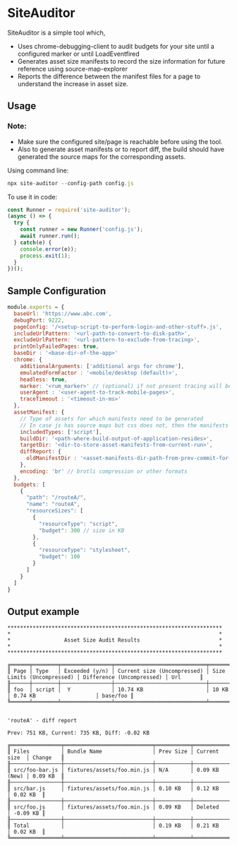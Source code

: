 # SiteAuditor

SiteAuditor is a simple tool which,
  * Uses chrome-debugging-client to audit budgets for your site until a configured marker or until LoadEventfired
  * Generates asset size manifests to record the size information for future reference using source-map-explorer
  * Reports the difference between the manifest files for a page to understand the increase in asset size.

## Usage

### Note:
 * Make sure the configured site/page is reachable before using the tool.
 * Also to generate asset manifests or to report diff, the build should have generated the source maps for the corresponding assets.

Using command line:

```js
npx site-auditor --config-path config.js
```

To use it in code:

```js
const Runner = require('site-auditor');
(async () => {
  try {
    const runner = new Runner('config.js');
    await runner.run();
  } catch(e) {
    console.error(e));
    process.exit(1);
  }
})();
```

## Sample Configuration

```js
module.exports = {
  baseUrl: 'https://www.abc.com',
  debugPort: 9222,
  pageConfig: '/<setup-script-to-perform-login-and-other-stuff>.js',
  includeUrlPattern: '<url-path-to-convert-to-disk-path>',
  excludeUrlPattern: '<url-pattern-to-exclude-from-tracing>',
  printOnlyFailedPages: true,
  baseDir : '<base-dir-of-the-app>'
  chrome: {
    additionalArguments: ['additional args for chrome'],
    emulatedFormFactor : '<mobile/desktop (default)>',
    headless: true,
    marker: '<rum_marker>' // (optional) if not present tracing will be done until LoadEventFired
    userAgent : '<user-agent-to-track-mobile-pages>',
    traceTimeout : '<timeout-in-ms>'
  },
  assetManifest: {
    // Type of assets for which manifests need to be generated
    // In case js has source maps but css does not, then the manifests can be generated only for scripts
    includedTypes: ['script'],
    buildDir: '<path-where-build-output-of-application-resides>',
    targetDir: '<dir-to-store-asset-manifests-from-current-run>',
    diffReport: {
      oldManifestDir : '<asset-manifests-dir-path-from-prev-commit-for-comparison>'
    },
    encoding: 'br' // brotli compression or other formats
  },
  budgets: [
    {
      "path": "/routeA/",
      "name": "routeA",
      "resourceSizes": [
        {
          "resourceType": "script",
          "budget": 300 // size in KB
        },
        {
          "resourceType": "stylesheet",
          "budget": 100
        }
      ]
    }
  ]
}
```

## Output example

```
********************************************************************
*                                                                  *
*                 Asset Size Audit Results                         *
*                                                                  *
********************************************************************

╔══════╤════════╤════════════════╤═════════════════════════════╤════════════════════════════╤═══════════════════════════╤══════════╗
║ Page │ Type   │ Exceeded (y/n) │ Current size (Uncompressed) │ Size Limits (Uncompressed) │ Difference (Uncompressed) │ Url      ║
╟──────┼────────┼────────────────┼─────────────────────────────┼────────────────────────────┼───────────────────────────┼──────────╢
║ foo  │ script │  Y             │ 10.74 KB                    │ 10 KB                      │ 0.74 KB                   │ base/foo ║
╚══════╧════════╧════════════════╧═════════════════════════════╧════════════════════════════╧═══════════════════════════╧══════════╝


'routeA' - diff report

Prev: 751 KB, Current: 735 KB, Diff: -0.02 KB

╔════════════════╤════════════════════════════╤═══════════╤═══════════════╤══════════╗
║ Files          │ Bundle Name                │ Prev Size │ Current size  │ Change   ║
╟────────────────┼────────────────────────────┼───────────┼───────────────┼──────────╢
║ src/foo-bar.js │ fixtures/assets/foo.min.js │ N/A       │ 0.09 KB (New) │ 0.09 KB  ║
╟────────────────┼────────────────────────────┼───────────┼───────────────┼──────────╢
║ src/bar.js     │ fixtures/assets/foo.min.js │ 0.10 KB   │ 0.12 KB       │ 0.02 KB  ║
╟────────────────┼────────────────────────────┼───────────┼───────────────┼──────────╢
║ src/foo.js     │ fixtures/assets/foo.min.js │ 0.09 KB   │ Deleted       │ -0.09 KB ║
╟────────────────┼────────────────────────────┼───────────┼───────────────┼──────────╢
║ Total          │                            │ 0.19 KB   │ 0.21 KB       │ 0.02 KB  ║
╚════════════════╧════════════════════════════╧═══════════╧═══════════════╧══════════╝

```
